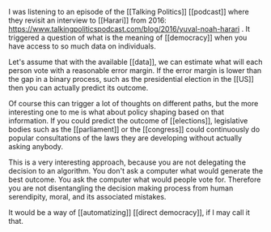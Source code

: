 I was listening to an episode of the [[Talking Politics]] [[podcast]] where they revisit an interview to [[Harari]] from 2016: https://www.talkingpoliticspodcast.com/blog/2016/yuval-noah-harari . It triggered a question of what is the meaning of [[democracy]] when you have access to so much data on individuals. 

Let's assume that with the available [[data]], we can estimate what will each person vote with a reasonable error margin. If the error margin is lower than the gap in a binary process, such as the presidential election in the [[US]] then you can actually predict its outcome. 

Of course this can trigger a lot of thoughts on different paths, but the more interesting one to me is what about policy shaping based on that information. If you could predict the outcome of [[elections]], legislative bodies such as the [[parliament]] or the [[congress]] could continuously do popular consultations of the laws they are developing without actually asking anybody. 

This is a very interesting approach, because you are not delegating the decision to an algorithm. You don't ask a computer what would generate the best outcome. You ask the computer what would people vote for. Therefore you are not disentangling the decision making process from human serendipity, moral, and its associated mistakes. 

It would be a way of [[automatizing]] [[direct democracy]], if I may call it that.